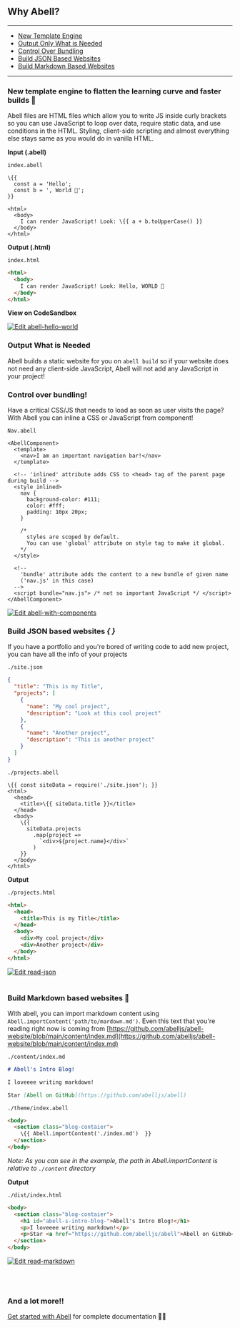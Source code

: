 ## Why Abell?

---
- [New Template Engine](#new-template-engine-to-flatten-the-learning-curve-and-faster-builds-💅)
- [Output Only What is Needed](#output-what-is-needed)
- [Control Over Bundling](#control-over-bundling)
- [Build JSON Based Websites](#build-json-based-websites--)
- [Build Markdown Based Websites](#build-markdown-based-websites-📖)
---

### New template engine to flatten the learning curve and faster builds 💅

Abell files are HTML files which allow you to write JS inside curly brackets so you can use JavaScript to loop over data, require static data, and use conditions in the HTML. Styling, client-side scripting and almost everything else stays same as you would do in vanilla HTML.



<div class="row row-responsive">
<div style="flex: 1">

**Input (.abell)**

`index.abell`
```abell
\{{ 
  const a = 'Hello';
  const b = ', World 🌻';
}}

<html>
  <body>
    I can render JavaScript! Look: \{{ a + b.toUpperCase() }}
  </body>
</html>
```
</div>
<div style="flex: 1">

**Output (.html)**

`index.html`
```html
<html>
  <body>
    I can render JavaScript! Look: Hello, WORLD 🌻
  </body>
</html>
```


**View on CodeSandbox**

[![Edit abell-hello-world](https://codesandbox.io/static/img/play-codesandbox.svg)](https://codesandbox.io/s/abell-hello-world-zit90?fontsize=14&hidenavigation=1&module=%2Fsrc%2Findex.abell&theme=dark)

</div>
</div>

### Output What is Needed

Abell builds a static website for you on `abell build` so if your website does not need any client-side JavaScript, Abell will not add any JavaScript in your project!

### Control over bundling!

Have a critical CSS/JS that needs to load as soon as user visits the page? With Abell you can inline a CSS or JavaScript from component!

`Nav.abell`
```abell
<AbellComponent>
  <template>
    <nav>I am an important navigation bar!</nav>
  </template>

  <!-- 'inlined' attribute adds CSS to <head> tag of the parent page during build -->
  <style inlined>
    nav {
      background-color: #111;
      color: #fff;
      padding: 10px 20px;
    }

    /*
      styles are scoped by default.
      You can use 'global' attribute on style tag to make it global.
    */
  </style>

  <!-- 
    'bundle' attribute adds the content to a new bundle of given name 
    ('nav.js' in this case) 
  -->
  <script bundle="nav.js"> /* not so important JavaScript */ </script>
</AbellComponent>
```

[![Edit abell-with-components](https://codesandbox.io/static/img/play-codesandbox.svg)](https://codesandbox.io/s/abell-with-components-7u32b?fontsize=14&hidenavigation=1&module=%2Fsrc%2Findex.abell&theme=dark)

### Build JSON based websites *{ }*

If you have a portfolio and you're bored of writing code to add new project, you can have all the info of your projects 

<div class="row row-responsive">
  <div style="flex: 1">

  `./site.json`
  ```json
  {
    "title": "This is my Title",
    "projects": [
      {
        "name": "My cool project",
        "description": "Look at this cool project"
      },
      {
        "name": "Another project",
        "description": "This is another project"
      }
    ]
  }
  ```
  </div>
  <div style="flex: 1">

  `./projects.abell`
  ```abell
  \{{ const siteData = require('./site.json'); }}
  <html>
    <head>
      <title>\{{ siteData.title }}</title>
    </head>
    <body>
      \{{
        siteData.projects
          .map(project => 
            `<div>${project.name}</div>`
          )
      }}
    </body>
  </html>
  ```

  </div>
</div>

**Output**

`./projects.html`
```html
<html>
  <head>
    <title>This is my Title</title>
  </head>
  <body>
    <div>My cool project</div>
    <div>Another project</div>
  </body>
</html>
```
[![Edit read-json](https://codesandbox.io/static/img/play-codesandbox.svg)](https://codesandbox.io/s/read-json-obfmw?fontsize=14&hidenavigation=1&module=%2Fsrc%2Findex.abell&theme=dark)
<br/><br/>

### Build Markdown based websites 📖

With abell, you can import markdown content using `Abell.importContent('path/to/mardown.md')`. Even this text that you're reading right now is coming from [https://github.com/abelljs/abell-website/blob/main/content/index.md](https://github.com/abelljs/abell-website/blob/main/content/index.md)

<div class="row row-responsive">
  <div style="flex: 1">

  `./content/index.md`
  ```md
  # Abell's Intro Blog!

  I loveeee writing markdown!

  Star [Abell on GitHub](https://github.com/abelljs/abell)
  ```
  </div>
  <div style="flex: 1">

  `./theme/index.abell`
  ```html
  <body>
    <section class="blog-contaier"> 
      \{{ Abell.importContent('./index.md')  }}
    </section>
  </body>
  ```
  </div>
</div>

*Note: As you can see in the example, the path in Abell.importContent is relative to `./content` directory*

**Output**

`./dist/index.html`

```html
<body>
  <section class="blog-contaier">
    <h1 id="abell-s-intro-blog-">Abell's Intro Blog!</h1>
    <p>I loveeee writing markdown!</p>
    <p>Star <a href="https://github.com/abelljs/abell">Abell on GitHub</a></p>
  </section>
</body>
```
[![Edit read-markdown](https://codesandbox.io/static/img/play-codesandbox.svg)](https://codesandbox.io/s/read-markdown-f6cet?fontsize=14&hidenavigation=1&module=%2Fsrc%2Findex.abell&theme=dark)

<br/><br/>

### And a lot more!!

[Get started with Abell](getting-started/) for complete documentation 🐨🎉

<br/><br/>

